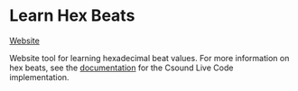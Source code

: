 # Learn Hex Beats

[Website](https://kunstmusik.github.io/learn-hex-beats)

Website tool for learning hexadecimal beat values. For more information on hex beats, see
the [documentation](https://github.com/kunstmusik/csound-live-code/blob/master/doc/hexadecimal_beats.md)
for the Csound Live Code implementation. 
